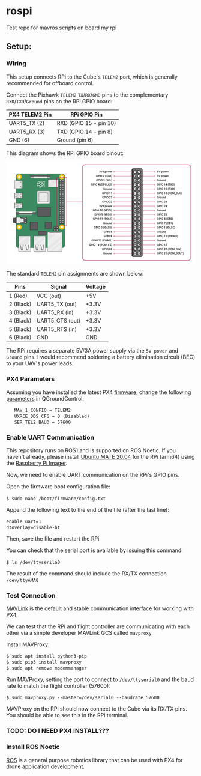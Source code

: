 # rospi
Test repo for mavros scripts on board my rpi

## Setup:

### Wiring

This setup connects RPi to the Cube's `TELEM2` port, which is generally recommended for offboard control.

Connect the Pixhawk `TELEM2` `TX`/`RX`/`GND` pins to the complementary `RXD`/`TXD`/`Ground` pins on the RPi GPIO board:

| PX4 TELEM2 Pin | RPi GPIO Pin           |
| -------------- | ---------------------- |
| UART5_TX (2)   | RXD (GPIO 15 - pin 10) |
| UART5_RX (3)   | TXD (GPIO 14 - pin 8)  |
| GND (6)        | Ground (pin 6)         |

This diagram shows the RPi GPIO board pinout:

![](assets/rpi_gpio.png)

The standard `TELEM2` pin assignments are shown below:

| Pins      | Signal          | Voltage |
| --------- |-----------------| ------- |
| 1 (Red)   | VCC (out)       | +5V     |
| 2 (Black) | UART5_TX (out)  | +3.3V   |
| 3 (Black) | UART5_RX (in)   | +3.3V   |
| 4 (Black) | UART5_CTS (out) | +3.3V   |
| 5 (Black) | UART5_RTS (in)  | +3.3V   |
| 6 (Black) | GND             | GND     |

The RPi requires a separate 5V/3A power supply via the `5V power` and `Ground` pins. I would recommend soldering a 
battery elimination circuit (BEC) to your UAV's power leads.

### PX4 Parameters

Assuming you have installed the latest PX4 
[firmware](https://docs.px4.io/main/en/config/firmware.html#install-stable-px4), change the following 
[parameters](https://docs.px4.io/main/en/advanced_config/parameters.html) in QGroundControl:

```
   MAV_1_CONFIG = TELEM2
   UXRCE_DDS_CFG = 0 (Disabled)
   SER_TEL2_BAUD = 57600
```

### Enable UART Communication

This repository runs on ROS1 and is supported on ROS Noetic. If you haven't already, please install 
[Ubuntu MATE 20.04](https://releases.ubuntu-mate.org/20.04/arm64/) for the RPi (arm64) using the 
[Raspberry Pi Imager](https://www.raspberrypi.com/software/). 

Now, we need to enable UART communication on the RPi's GPIO pins.

Open the firmware boot configuration file:

`$ sudo nano /boot/firmware/config.txt`

Append the following text to the end of the file (after the last line):

```
enable_uart=1
dtoverlay=disable-bt
```

Then, save the file and restart the RPi. 

You can check that the serial port is available by issuing this command: 

`$ ls /dev/ttyserila0`

The result of the command should include the RX/TX connection `/dev/ttyAMA0`

### Test Connection

[MAVLink](https://mavlink.io/en/) is the default and stable communication interface for working with PX4.


We can test that the RPi and flight controller are communicating with each other via a simple developer MAVLink GCS 
called `mavproxy`.

Install MAVProxy:

```
$ sudo apt install python3-pip
$ sudo pip3 install mavproxy
$ sudo apt remove modemmanager
```

Run MAVProxy, setting the port to connect to `/dev/ttyserial0` and the baud rate to match the flight controller (57600):

```
$ sudo mavproxy.py --master=/dev/serial0 --baudrate 57600
```

MAVProxy on the RPi should now connect to the Cube via its RX/TX pins. You should be able to see this in the RPi terminal.

### TODO: DO I NEED PX4 INSTALL???

### Install ROS Noetic

[ROS](http://www.ros.org/) is a general purpose robotics library that can be used with PX4 for drone application 
development.